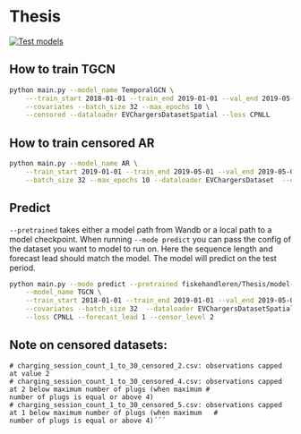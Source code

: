 # Thesis
[![Test models](https://github.com/Fiskehandleren/Thesis/actions/workflows/models.yml/badge.svg)](https://github.com/Fiskehandleren/Thesis/actions/workflows/models.yml)
## How to train TGCN
```bash
python main.py --model_name TemporalGCN \
    ---train_start 2018-01-01 --train_end 2019-01-01 --val_end 2019-05-02 --test_end 2019-06-30 \
    --covariates --batch_size 32 --max_epochs 10 \
    --censored --dataloader EVChargersDatasetSpatial --loss CPNLL
```

## How to train censored AR
```bash
python main.py --model_name AR \
    --train_start 2019-01-01 --train_end 2019-05-01 --val_end 2019-05-02 --test_end 2019-06-30 \
    --batch_size 32 --max_epochs 10 --dataloader EVChargersDataset  --censored --loss CPNLL
```

## Predict
`--pretrained` takes either a model path from Wandb or a local path to a model checkpoint. When running `--mode predict` you can pass the config of the dataset you want to model to run on. Here the sequence length and forecast lead should match the model. The model will predict on the test period.
```bash 
python main.py --mode predict --pretrained fiskehandleren/Thesis/model-232ybnqc:v1 \
    --model_name TGCN \
    --train_start 2018-01-01 --train_end 2019-01-01 --val_end 2019-05-02 --test_end 2019-06-30 \
    --covariates --batch_size 32  --dataloader EVChargersDatasetSpatial\
    --loss CPNLL --forecast_lead 1 --censor_level 2
```


## Note on censored datasets:
``` charging_session_count_1_to_30_censored_1.csv: observations capped at value 1
# charging_session_count_1_to_30_censored_2.csv: observations capped at value 2
# charging_session_count_1_to_30_censored_4.csv: observations capped at 2 below maximum number of plugs (when maximum #                                                number of plugs is equal or above 4)
# charging_session_count_1_to_30_censored_5.csv: observations capped at 1 below maximum number of plugs (when maximum   #                                                number of plugs is equal or above 4)´´´

